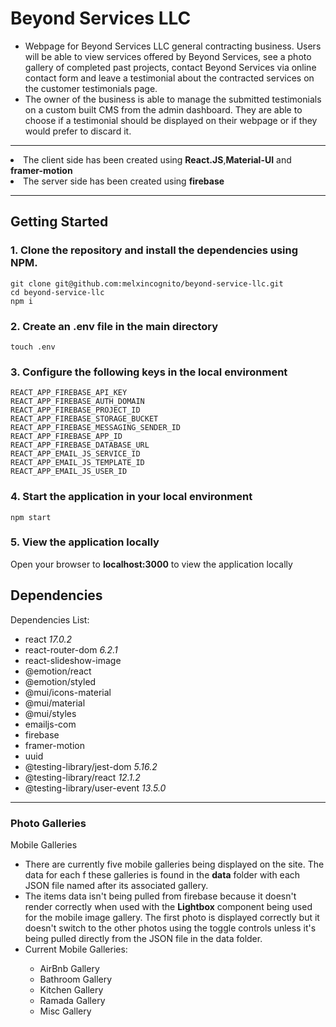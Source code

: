 # Beyond Services LLC

<ul>
<li>Webpage for Beyond Services LLC general contracting business. Users will be able to view services offered by Beyond Services, see a photo gallery of completed past projects, contact Beyond Services via online contact form and leave a testimonial about the contracted services on the customer testimonials page.  </li>
<li>The owner of the business is able to manage the submitted testimonials on a custom built CMS from the admin dashboard. They are able to choose if a testimonial should be displayed on their webpage or if they would prefer to discard it. </li>
</ul>

---

<li>The client side has been created using <b> React.JS</b>,<b>Material-UI</b> and <b>framer-motion</b>  </li>
<li>The server side has been created using <b>firebase</b> </li>

---

## Getting Started

### 1. Clone the repository and install the dependencies using NPM.

```
git clone git@github.com:melxincognito/beyond-service-llc.git
cd beyond-service-llc
npm i
```

### 2. Create an .env file in the main directory

```
touch .env
```

### 3. Configure the following keys in the local environment

```
REACT_APP_FIREBASE_API_KEY
REACT_APP_FIREBASE_AUTH_DOMAIN
REACT_APP_FIREBASE_PROJECT_ID
REACT_APP_FIREBASE_STORAGE_BUCKET
REACT_APP_FIREBASE_MESSAGING_SENDER_ID
REACT_APP_FIREBASE_APP_ID
REACT_APP_FIREBASE_DATABASE_URL
REACT_APP_EMAIL_JS_SERVICE_ID
REACT_APP_EMAIL_JS_TEMPLATE_ID
REACT_APP_EMAIL_JS_USER_ID
```

### 4. Start the application in your local environment

```
npm start
```

### 5. View the application locally

Open your browser to <b>localhost:3000</b> to view the application locally

## Dependencies

Dependencies List:

<ul>
<li>react <i>17.0.2</i></li>
<li>react-router-dom <i> 6.2.1 </i></li>
<li>react-slideshow-image </li>
<li>@emotion/react </li>
<li>@emotion/styled </li>
<li>@mui/icons-material </li>
<li>@mui/material </li>
<li>@mui/styles </li>
<li>emailjs-com </li>
<li>firebase </li>
<li>framer-motion </li>
<li>uuid</li>
<li>@testing-library/jest-dom <i>5.16.2</i> </li>
<li>@testing-library/react <i> 12.1.2 </i> </li>
<li>@testing-library/user-event <i>13.5.0 </i> </li>
</ul>

---

### Photo Galleries

Mobile Galleries

<ul>
<li>There are currently five mobile galleries being displayed on the site. The data for each f these galleries is found in the <b>data</b> folder with each JSON file named after its associated gallery. </li>
<li>The items data isn't being pulled from firebase because it doesn't render correctly when used with the <b>Lightbox</b> component being used for the mobile image gallery. The first photo is displayed correctly but it doesn't switch to the other photos using the toggle controls unless it's being pulled directly from the JSON file in the data folder. </li>

<li> Current Mobile Galleries:</li>

<ul>
<li>AirBnb Gallery</li>
<li>Bathroom Gallery</li>
<li>Kitchen Gallery</li>
<li>Ramada Gallery</li>
<li>Misc Gallery</li>
</ul>

</ul>
